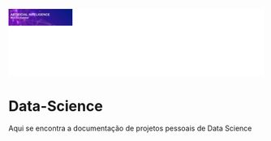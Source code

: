 ![Banner](https://github.com/Resmung0/Data-Science/blob/master/Images/23831.jpg)
# Data-Science
Aqui se encontra a documentação de projetos pessoais de Data Science
